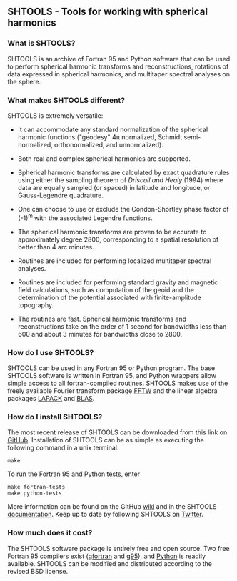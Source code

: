 ## SHTOOLS - Tools for working with spherical harmonics ##

### What is SHTOOLS? ###
		
SHTOOLS is an archive of Fortran 95 and Python software that can be used to perform spherical harmonic transforms and reconstructions, rotations of data expressed in spherical harmonics, and multitaper spectral analyses on the sphere.

### What makes SHTOOLS different? ###

SHTOOLS is extremely versatile:

* It can accommodate any standard normalization of the spherical harmonic functions ("geodesy" 4&pi; normalized,  Schmidt semi-normalized, orthonormalized, and unnormalized).
		
* Both real and complex spherical harmonics are supported.

* Spherical harmonic transforms are calculated by exact quadrature rules using either the sampling theorem of *Driscoll and Healy* (1994) where data are equally sampled (or spaced) in latitude and longitude, or Gauss-Legendre quadrature.

* One can choose to use or exclude the Condon-Shortley phase factor of (-1)<sup>m</sup> with the associated Legendre functions.

* The spherical harmonic transforms are proven to be accurate to approximately degree 2800, corresponding to a spatial resolution of better than 4 arc minutes.

* Routines are included for performing localized multitaper spectral analyses.

* Routines are included for performing standard gravity and magnetic field calculations, such as computation of the geoid and the determination of the potential associated with finite-amplitude topography.

* The routines are fast. Spherical harmonic transforms and reconstructions take on the order of 1 second for bandwidths less than 600 and about 3 minutes for bandwidths close to 2800.
		
### How do I use SHTOOLS? ###

SHTOOLS can be used in any Fortran 95 or Python program. The base SHTOOLS software is written in Fortran 95, and Python wrappers allow simple access to all fortran-compiled routines. SHTOOLS makes use of the freely available Fourier transform package [FFTW](http://www.fftw.org) and the linear algebra packages [LAPACK](http://www.netlib.org/lapack/) and [BLAS](http://www.netlib.org/blas/).

### How do I install SHTOOLS? ###

The most recent release of SHTOOLS can be downloaded from this link on [GitHub](https://github.com/SHTOOLS/SHTOOLS/releases). Installation of SHTOOLS can be as simple as executing the following command in a unix terminal:

    make
    
To run the Fortran 95 and Python tests, enter

    make fortran-tests
    make python-tests

More information can be found on the GitHub [wiki](https://github.com/SHTOOLS/SHTOOLS/wiki) and in the SHTOOLS [documentation](www/documentation.html). Keep up to date by following SHTOOLS on [Twitter](https://twitter.com/SH_tools).

### How much does it cost? ###

The SHTOOLS software package is entirely free and open source. Two free Fortran 95 compilers exist ([gfortran](http://gcc.gnu.org/) and [g95](http://www.g95.org/)), and [Python](https://www.python.org/) is readily available. SHTOOLS can be modified and distributed according to the revised BSD license.
